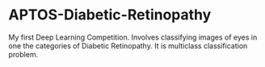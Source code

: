 # APTOS-Diabetic-Retinopathy
My first Deep Learning Competition. Involves classifying images of eyes in one the categories of Diabetic Retinopathy. It is multiclass classification problem. 
